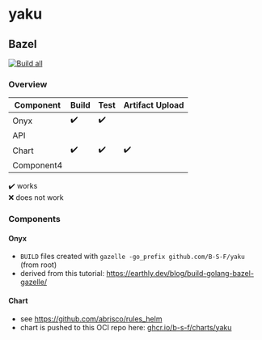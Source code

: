 # yaku

## Bazel
[![Build all](https://github.com/B-S-F/yaku/actions/workflows/build-all.yml/badge.svg)](https://github.com/B-S-F/yaku/actions/workflows/build-all.yml)

### Overview

| Component  | Build | Test | Artifact Upload |
|------------|-------|------|-----------------|
| Onyx       | ✔️    | ✔️   |                 |
| API        |       |      |                 |
| Chart      | ✔️    | ✔️   |  ✔️             |
| Component4 |       |      |                 |

✔️ works  
❌ does not work

### Components

#### Onyx
- `BUILD` files created with  `gazelle -go_prefix github.com/B-S-F/yaku` (from root)
- derived from this tutorial: https://earthly.dev/blog/build-golang-bazel-gazelle/

#### Chart
- see https://github.com/abrisco/rules_helm
- chart is pushed to this OCI repo here: [ghcr.io/b-s-f/charts/yaku](https://github.com/B-S-F/yaku/pkgs/container/charts%2Fyaku)